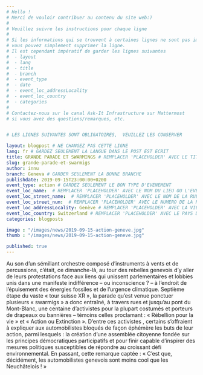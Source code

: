 ```yaml
---
# Hello !
# Merci de vouloir contribuer au contenu du site web:)
#
# Veuillez suivre les instructions pour chaque ligne
#
# Si les informations qui se trouvent à certaines lignes ne sont pas importantes
# vous pouvez simplement supprimer la ligne.
# Il est cependant impératif de garder les lignes suivantes
#  - layout
#  - lang
#  - title
#  - branch
#  - event_type
#  - date
#  - event_loc_addressLocality
#  - event_loc_country
#  - categories
#
# Contactez-nous sur le canal Ask-It Infrastructure sur Mattermost
# si vous avez des questions/remarques, etc.


# LES LIGNES SUIVANTES SONT OBLIGATOIRES,  VEUILLEZ LES CONSERVER

layout: blogpost # NE CHANGEZ PAS CETTE LIGNE
lang: fr # GARDEZ SEULEMENT LA LANGUE DANS LE POST EST ECRIT
title: GRANDE PARADE ET SWARMINGS # REMPLACER 'PLACEHOLDER' AVEC LE TITRE DE VOTRE POST
slug: grande-parade-et-swarmigs
author: innu
branch: Geneva # GARDER SEULEMENT LA BONNE BRANCHE
publishdate: 2019-09-15T23:00:00+0200
event_type: action # GARDEZ SEULEMENT LE BON TYPE D'EVENEMENT
event_loc_name:  # REMPLACER 'PLACEHOLDER' AVEC LE NOM DU LIEU OU L'EVENEMENT A LIEU
event_loc_street_name:  # REMPLACER 'PLACEHOLDER' AVEC LE NOM DE LA RUE OU L'EVENEMENT A LIEU
event_loc_street_num:  # REMPLACER 'PLACEHOLDER' AVEC LE NUMERO DE LA RUE OU L'EVENEMENT A LIEU
event_loc_addressLocality: Genève # REMPLACER 'PLACEHOLDER' AVEC LA VILLE DANS LAQUELLE L'EVENEMENT A LIEU
event_loc_country: Switzerland # REMPLACER 'PLACEHOLDER' AVEC LE PAYS DANS LAQUELLE L'EVENEMENT A LIEU
categories: blogposts

image : "/images/news/2019-09-15-action-geneve.jpg"
thumb : "/images/news/2019-09-15-action-geneve.jpg"

published: true
---
```


Au son d’un sémillant orchestre composé d’instruments à vents et de percussions, c’était, ce dimanche-là, au tour des rebelles genevois d’y aller de leurs protestations face aux liens qui unissent parlementaires et lobbies unis dans une manifeste indifférence – ou inconscience ? – à l’endroit de l’épuisement des énergies fossiles et de l’urgence climatique.
Septième étape du vaste « tour suisse XR », la parade qu’est venue ponctuer plusieurs « swarmigs » a donc entraîné, à travers rues et jusqu’au pont du Mont-Blanc, une centaine d’activistes pour la plupart costumés et porteurs de drapeaux ou bannières – témoins celles proclamant : « Rébellion pour la vie » et « Action ou Extinction ». D’entre ces activistes , certains s’offraient à expliquer aux automobilistes bloqués de façon éphémère les buts de leur action, parmi lesquels : la création d’une assemblée citoyenne fondée sur les principes démocratiques participatifs et pour finir capable d’inspirer des mesures politiques susceptibles de répondre au croissant défi environnemental.
En passant, cette remarque captée : « C’est que, décidément, les automobilistes genevois sont moins cool que les Neuchâtelois ! »
